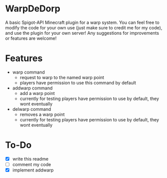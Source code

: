 # WarpDeDorp
A basic Spigot-API Minecraft plugin for a warp system.
You can feel free to modify the code for your own use (just make sure to credit me for my code), and use the plugin for your own server!
Any suggestions for improvements or features are welcome!
# Features
- warp command
  - request to warp to the named warp point
  - players have permission to use this command by default
- addwarp command
  - add a warp point
  - currently for testing players have permission to use by default, they wont eventually
- delwarp command
  - removes a warp point
  - currently for testing players have permission to use by default, they wont eventually
# To-Do
- [x] write this readme
- [ ] comment my code
- [x] implement addwarp
